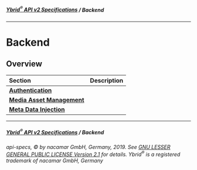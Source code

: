 ##### [**Ybrid<sup>®</sup> API v2 Specifications**](../) / Backend
---

# Backend

## Overview

Section | Description
:------ | :----------
[**Authentication**](authentication.md) | 
[**Media Asset Management**](media-asset-management) | 
[**Meta Data Injection**](meta-data-injection) | 


---
##### [**Ybrid<sup>®</sup> API v2 Specifications**](../) / Backend
###### api-specs, © by nacamar GmbH, Germany, 2019. See [GNU LESSER GENERAL PUBLIC LICENSE Version 2.1](/LICENSE) for details. Ybrid<sup>®</sup> is a registered trademark of nacamar GmbH, Germany 
